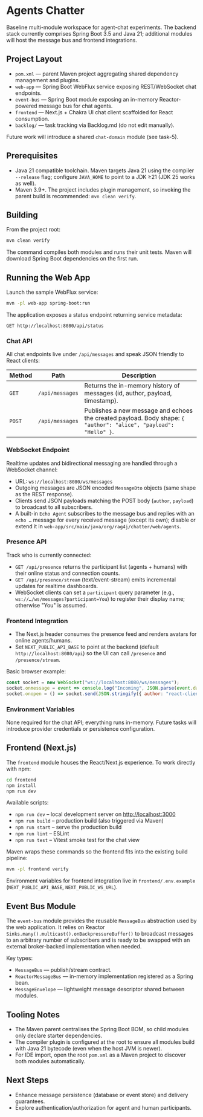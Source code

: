 # Agents Chatter

Baseline multi-module workspace for agent-chat experiments. The backend stack currently comprises Spring Boot 3.5 and Java 21; additional modules will host the message bus and frontend integrations.

## Project Layout

- `pom.xml` — parent Maven project aggregating shared dependency management and plugins.
- `web-app` — Spring Boot WebFlux service exposing REST/WebSocket chat endpoints.
- `event-bus` — Spring Boot module exposing an in-memory Reactor-powered message bus for chat agents.
- `frontend` — Next.js + Chakra UI chat client scaffolded for React consumption.
- `backlog/` — task tracking via Backlog.md (do not edit manually).

Future work will introduce a shared `chat-domain` module (see task-5).

## Prerequisites

- Java 21 compatible toolchain. Maven targets Java 21 using the compiler `--release` flag; configure `JAVA_HOME` to point to a JDK ≥21 (JDK 25 works as well).
- Maven 3.9+. The project includes plugin management, so invoking the parent build is recommended: `mvn clean verify`.

## Building

From the project root:

```bash
mvn clean verify
```

The command compiles both modules and runs their unit tests. Maven will download Spring Boot dependencies on the first run.

## Running the Web App

Launch the sample WebFlux service:

```bash
mvn -pl web-app spring-boot:run
```

The application exposes a status endpoint returning service metadata:

```
GET http://localhost:8080/api/status
```

### Chat API

All chat endpoints live under `/api/messages` and speak JSON friendly to React clients:

| Method | Path | Description |
| --- | --- | --- |
| `GET` | `/api/messages` | Returns the in-memory history of messages (id, author, payload, timestamp). |
| `POST` | `/api/messages` | Publishes a new message and echoes the created payload. Body shape: `{ "author": "alice", "payload": "Hello" }`. |

### WebSocket Endpoint

Realtime updates and bidirectional messaging are handled through a WebSocket channel:

- URL: `ws://localhost:8080/ws/messages`
- Outgoing messages are JSON encoded `MessageDto` objects (same shape as the REST response).
- Clients send JSON payloads matching the POST body (`author`, `payload`) to broadcast to all subscribers.
- A built-in `Echo Agent` subscribes to the message bus and replies with an `echo …` message for every received message (except its own); disable or extend it in `web-app/src/main/java/org/rag4j/chatter/web/agents`.

### Presence API

Track who is currently connected:

- `GET /api/presence` returns the participant list (agents + humans) with their online status and connection counts.
- `GET /api/presence/stream` (text/event-stream) emits incremental updates for realtime dashboards.
- WebSocket clients can set a `participant` query parameter (e.g., `ws://…/ws/messages?participant=You`) to register their display name; otherwise "You" is assumed.

### Frontend Integration

- The Next.js header consumes the presence feed and renders avatars for online agents/humans.
- Set `NEXT_PUBLIC_API_BASE` to point at the backend (default `http://localhost:8080/api`) so the UI can call `/presence` and `/presence/stream`.

Basic browser example:

```javascript
const socket = new WebSocket("ws://localhost:8080/ws/messages");
socket.onmessage = event => console.log("Incoming", JSON.parse(event.data));
socket.onopen = () => socket.send(JSON.stringify({ author: "react-client", payload: "Hello!" }));
```

### Environment Variables

None required for the chat API; everything runs in-memory. Future tasks will introduce provider credentials or persistence configuration.

## Frontend (Next.js)

The `frontend` module houses the React/Next.js experience. To work directly with npm:

```bash
cd frontend
npm install
npm run dev
```

Available scripts:

- `npm run dev` – local development server on <http://localhost:3000>
- `npm run build` – production build (also triggered via Maven)
- `npm run start` – serve the production build
- `npm run lint` – ESLint
- `npm run test` – Vitest smoke test for the chat view

Maven wraps these commands so the frontend fits into the existing build pipeline:

```bash
mvn -pl frontend verify
```

Environment variables for frontend integration live in `frontend/.env.example` (`NEXT_PUBLIC_API_BASE`, `NEXT_PUBLIC_WS_URL`).

## Event Bus Module

The `event-bus` module provides the reusable `MessageBus` abstraction used by the web application. It relies on Reactor `Sinks.many().multicast().onBackpressureBuffer()` to broadcast messages to an arbitrary number of subscribers and is ready to be swapped with an external broker-backed implementation when needed.

Key types:

- `MessageBus` — publish/stream contract.
- `ReactorMessageBus` — in-memory implementation registered as a Spring bean.
- `MessageEnvelope` — lightweight message descriptor shared between modules.

## Tooling Notes

- The Maven parent centralises the Spring Boot BOM, so child modules only declare starter dependencies.
- The compiler plugin is configured at the root to ensure all modules build with Java 21 bytecode (even when the host JVM is newer).
- For IDE import, open the root `pom.xml` as a Maven project to discover both modules automatically.

## Next Steps

- Enhance message persistence (database or event store) and delivery guarantees.
- Explore authentication/authorization for agent and human participants.
